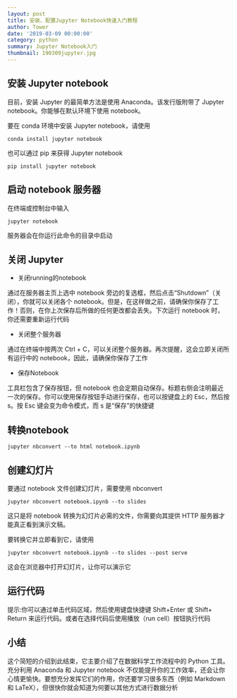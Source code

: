 ```yaml
---
layout: post
title: 安装、配置Jupyter Notebook快速入门教程
author: Tower
date: '2019-03-09 00:00:00'
category: python
summary: Jupyter Notebook入门
thumbnail: 190309jupyter.jpg
---
```


## 安装 Jupyter notebook

目前，安装 Jupyter 的最简单方法是使用 Anaconda。该发行版附带了 Jupyter notebook。你能够在默认环境下使用 notebook。

要在 conda 环境中安装 Jupyter notebook，请使用

```shell
conda install jupyter notebook
```

也可以通过 pip 来获得 Jupyter notebook

```shell
pip install jupyter notebook 
```


## 启动 notebook 服务器

在终端或控制台中输入

```shell
jupyter notebook
```

服务器会在你运行此命令的目录中启动


## 关闭 Jupyter

* 关闭running的notebook

通过在服务器主页上选中 notebook 旁边的复选框，然后点击“Shutdown”（关闭），你就可以关闭各个 notebook。但是，在这样做之前，请确保你保存了工作！否则，在你上次保存后所做的任何更改都会丢失。下次运行 notebook 时，你还需要重新运行代码

* 关闭整个服务器

通过在终端中按两次 Ctrl + C，可以关闭整个服务器。再次提醒，这会立即关闭所有运行中的 notebook，因此，请确保你保存了工作

* 保存Notebook

工具栏包含了保存按钮，但 notebook 也会定期自动保存。标题右侧会注明最近一次的保存。你可以使用保存按钮手动进行保存，也可以按键盘上的 Esc，然后按 s。按 Esc 键会变为命令模式，而 s 是“保存”的快捷键


## 转换notebook

```shell
jupyter nbconvert --to html notebook.ipynb
```


## 创建幻灯片

要通过 notebook 文件创建幻灯片，需要使用 nbconvert

```shell
jupyter nbconvert notebook.ipynb --to slides
```

这只是将 notebook 转换为幻灯片必需的文件，你需要向其提供 HTTP 服务器才能真正看到演示文稿。

要转换它并立即看到它，请使用

```shell
jupyter nbconvert notebook.ipynb --to slides --post serve
```

这会在浏览器中打开幻灯片，让你可以演示它


## 运行代码

提示:你可以通过单击代码区域，然后使用键盘快捷键 Shift+Enter 或 Shift+ Return 来运行代码。或者在选择代码后使用播放（run cell）按钮执行代码


## 小结

这个简短的介绍到此结束，它主要介绍了在数据科学工作流程中的 Python 工具。充分利用 Anaconda 和 Jupyter notebook 不仅能提升你的工作效率，还会让你心情更愉快。要想充分发挥它们的作用，你还要学习很多东西（例如 Markdown 和 LaTeX），但很快你就会知道为何要以其他方式进行数据分析
